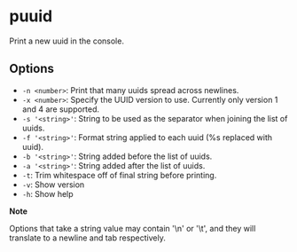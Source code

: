 # puuid

Print a new uuid in the console.

## Options

* `-n <number>`: Print that many uuids spread across newlines.
* `-x <number>`: Specify the UUID version to use. Currently only version 1 and 4 are supported.
* `-s '<string>'`: String to be used as the separator when joining the list of uuids.
* `-f '<string>'`: Format string applied to each uuid (%s replaced with uuid).
* `-b '<string>'`: String added before the list of uuids.
* `-a '<string>'`: String added after the list of uuids.
* `-t`: Trim whitespace off of final string before printing.
* `-v`: Show version
* `-h`: Show help

**Note**

Options that take a string value may contain '\n' or '\t', and they will translate to a newline and tab respectively.
